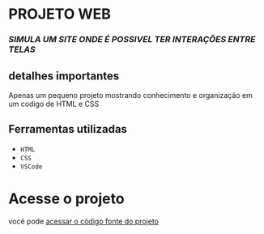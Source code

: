 # **PROJETO WEB**

### *SIMULA UM SITE ONDE É POSSIVEL TER INTERAÇÕES ENTRE TELAS*

## **detalhes importantes**

Apenas um pequeno projeto mostrando conhecimento e organização em um codigo de HTML e CSS

## Ferramentas utilizadas

- `HTML`
- `CSS`
- `VSCode`

# Acesse o projeto
você pode [acessar o código fonte do projeto]([[https://github.com/Assoni02/Processo-Seletivo/blob/main/src/Main.java](https://github.com/Assoni02/Site-HTML_CSS/blob/main/index.html)](https://github.com/Assoni02/Site-HTML_CSS/blob/main/index.html))
